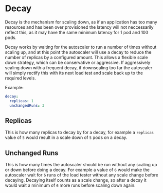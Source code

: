 # Decay

Decay is the mechanism for scaling down, as if an application has too many resources and has been over provisioned the latency will not neccessarily reflect this, as it may have the same minimum latency for 1 pod and 100 pods.  

Decay works by waiting for the autoscaler to run a number of times without scaling up, and at this point the autoscaler will use a decay to reduce the number of replicas by a configured amount. This allows a flexible scale down strategy, which can be conservative or aggressive. If aggressively scaling down with a frequent decay, if downscaling too far the autoscaler will simply rectify this with its next load test and scale back up to the required levels.

Example:
```yaml
decay: 
  replicas: 1
  unchangedRuns: 3
```

## Replicas

This is how many replicas to decay by for a decay, for example a `replicas` value of `5` would result in a scale down of `5` pods on a decay.

## Unchanged Runs

This is how many times the autoscaler should be run without any scaling up or down before doing a decay. For example a value of `6` would make the autoscaler wait for `6` runs of the load tester without any scale change before decaying. Decaying itself counts as a scale change, so after a decay it would wait a minimum of `6` more runs before scaling down again.